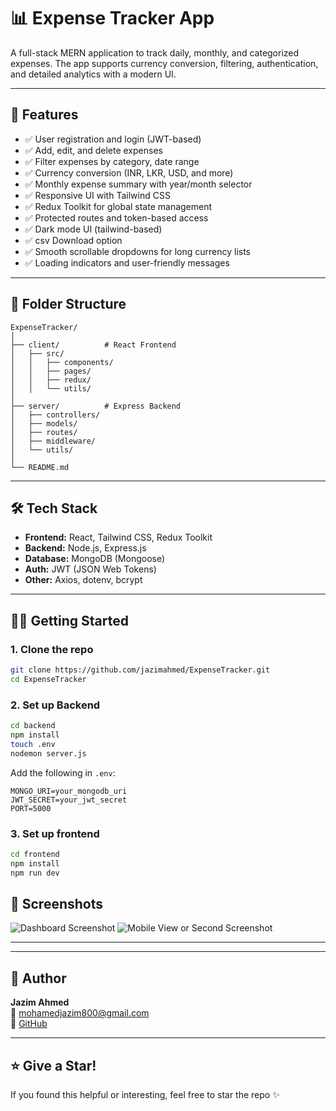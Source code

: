 # 📊 Expense Tracker App

A full-stack MERN application to track daily, monthly, and categorized expenses. The app supports currency conversion, filtering, authentication, and detailed analytics with a modern UI.

---

## 🚀 Features

- ✅ User registration and login (JWT-based)
- ✅ Add, edit, and delete expenses
- ✅ Filter expenses by category, date range
- ✅ Currency conversion (INR, LKR, USD, and more)
- ✅ Monthly expense summary with year/month selector
- ✅ Responsive UI with Tailwind CSS
- ✅ Redux Toolkit for global state management
- ✅ Protected routes and token-based access
- ✅ Dark mode UI (tailwind-based)
- ✅ csv Download option
- ✅ Smooth scrollable dropdowns for long currency lists
- ✅ Loading indicators and user-friendly messages

---

## 📁 Folder Structure

```
ExpenseTracker/
│
├── client/          # React Frontend
│   ├── src/
│   │   ├── components/
│   │   ├── pages/
│   │   ├── redux/
│   │   └── utils/
│
├── server/          # Express Backend
│   ├── controllers/
│   ├── models/
│   ├── routes/
│   ├── middleware/
│   └── utils/
│
└── README.md
```

---

## 🛠️ Tech Stack

- **Frontend:** React, Tailwind CSS, Redux Toolkit
- **Backend:** Node.js, Express.js
- **Database:** MongoDB (Mongoose)
- **Auth:** JWT (JSON Web Tokens)
- **Other:** Axios, dotenv, bcrypt

---

## 🧑‍💻 Getting Started

### 1. **Clone the repo**

```bash
git clone https://github.com/jazimahmed/ExpenseTracker.git
cd ExpenseTracker
```

### 2. **Set up Backend**

```bash
cd backend
npm install
touch .env
nodemon server.js
```

Add the following in `.env`:

```
MONGO_URI=your_mongodb_uri
JWT_SECRET=your_jwt_secret
PORT=5000
```
### 3. **Set up frontend**

```bash
cd frontend
npm install
npm run dev
```


## 📸 Screenshots

![Dashboard Screenshot](https://i.ibb.co/k6W9bvCj/app-dash-2.png)
![Mobile View or Second Screenshot](https://i.ibb.co/s9bkKGt0)

---

---

## 🙌 Author

**Jazim Ahmed**  
📧 mohamedjazim800@gmail.com  
🔗 [GitHub](https://github.com/jazimahmed)

---

## ⭐ Give a Star!

If you found this helpful or interesting, feel free to star the repo ✨
